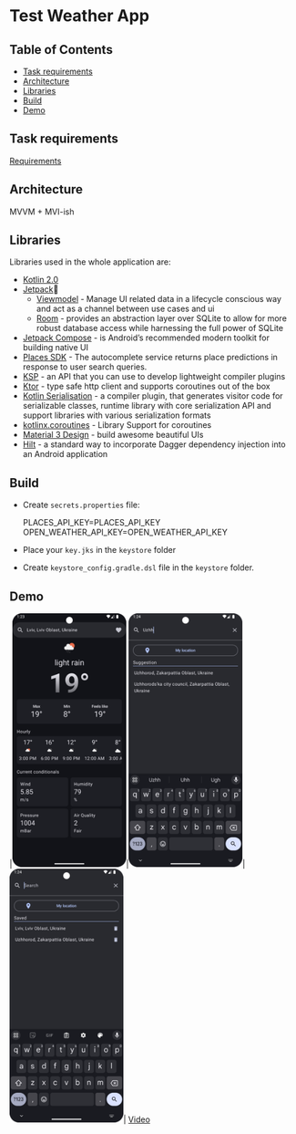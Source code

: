 
# Test Weather App

## Table of Contents

- [Task requirements](#task-requirements)
- [Architecture](#architecture)
- [Libraries](#libraries)
- [Build](#build)
- [Demo](#demo)

## Task requirements
[Requirements](https://github.com/mondoktamas/AndroidTestAppRequirements/blob/main/README.md)

## Architecture

MVVM + MVI-ish

## Libraries

Libraries used in the whole application are:

- [Kotlin 2.0](https://kotlinlang.org/docs/whatsnew20.html#0)
- [Jetpack](https://developer.android.com/jetpack)🚀
    - [Viewmodel](https://developer.android.com/topic/libraries/architecture/viewmodel) - Manage UI related data in a lifecycle conscious way
      and act as a channel between use cases and ui
    - [Room](https://developer.android.com/jetpack/androidx/releases/room) -  provides an abstraction layer over SQLite to allow for more robust database access while harnessing the full power of SQLite
- [Jetpack Compose](https://developer.android.com/compose) - is Android’s recommended modern toolkit for building native UI
- [Places SDK](https://developers.google.com/maps/documentation/places/android-sdk/versions) - The autocomplete service returns place predictions in response to user search queries.
- [KSP](https://github.com/google/ksp) - an API that you can use to develop lightweight compiler plugins
- [Ktor](https://github.com/ktorio/ktor) - type safe http client and supports coroutines out of the box
- [Kotlin Serialisation](https://github.com/Kotlin/kotlinx.serialization) - a compiler plugin, that generates visitor code for serializable classes, runtime library with core serialization API and support libraries with various serialization formats
- [kotlinx.coroutines](https://github.com/Kotlin/kotlinx.coroutines) - Library Support for coroutines
- [Material 3 Design](https://m3.material.io/) - build awesome beautiful UIs
- [Hilt](https://dagger.dev/hilt/) - a standard way to incorporate Dagger dependency injection into an Android application

## Build

- Create `secrets.properties` file:

  PLACES_API_KEY=PLACES_API_KEY  
  OPEN_WEATHER_API_KEY=OPEN_WEATHER_API_KEY

- Place your `key.jks` in the `keystore` folder
- Create `keystore_config.gradle.dsl` file in the `keystore` folder.

## Demo

|<img src="demo/img1.png" width=200/>|<img src="demo/img2.png" width=200/>|<img src="demo/img3.png" width=200/>|
[Video](https://github.com/bshpanchuk/WeatherApp/blob/master/demo/screen.mp4)
